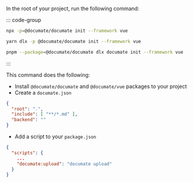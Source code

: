In the root of your project, run the following command:

::: code-group

```bash [npm]
npx -p=@documate/documate init --framework vue
```

```bash [yarn]
yarn dlx -p @documate/documate init --framework vue
```

```bash [pnpm]
pnpm --package=@documate/documate dlx documate init --framework vue
```

:::

This command does the following:

- Install `@documate/documate` and `@documate/vue` packages to your project
- Create a `documate.json`

```json
{
  "root": ".",
  "include": [ "**/*.md" ],
  "backend": ""
}
```

- Add a script to your `package.json`

```json
{
  "scripts": {
    ...
    "documate:upload": "documate upload"
  }
}
```
